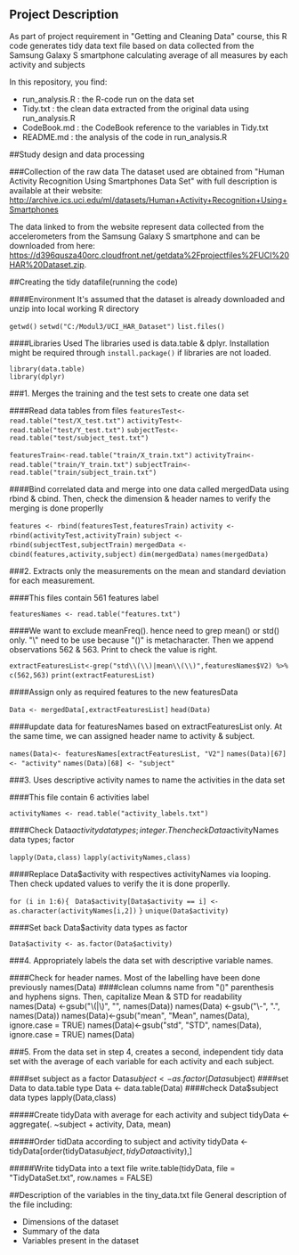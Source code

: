 ## Project Description
As part of project requirement in "Getting and Cleaning Data" course, this R code generates tidy data text file based on data collected from  the Samsung Galaxy S smartphone calculating average of all measures by each activity and subjects

In this repository, you find:

* run_analysis.R : the R-code run on the data set
* Tidy.txt : the clean data extracted from the original data using run_analysis.R
* CodeBook.md : the CodeBook reference to the variables in Tidy.txt
* README.md : the analysis of the code in run_analysis.R

##Study design and data processing

###Collection of the raw data
The dataset used are obtained from "Human Activity Recognition Using Smartphones Data Set" with full description is available at their website: http://archive.ics.uci.edu/ml/datasets/Human+Activity+Recognition+Using+Smartphones

The data linked to from the website represent data collected from the accelerometers from the Samsung Galaxy S smartphone and can be downloaded from here: https://d396qusza40orc.cloudfront.net/getdata%2Fprojectfiles%2FUCI%20HAR%20Dataset.zip.

##Creating the tidy datafile(running the code)

####Environment
It's assumed that the dataset is already downloaded and unzip into local working R directory

`getwd()`
`setwd("C:/Modul3/UCI_HAR_Dataset")`
`list.files()`

####Libraries Used
The libraries used is data.table & dplyr. Installation might be required through `install.package()` if libraries are not loaded.

`library(data.table)`    
`library(dplyr)`

###1. Merges the training and the test sets to create one data set

####Read data tables from files
`featuresTest<-read.table("test/X_test.txt")`
`activityTest<-read.table("test/Y_test.txt")`
`subjectTest<-read.table("test/subject_test.txt")`

`featuresTrain<-read.table("train/X_train.txt")`
`activityTrain<-read.table("train/Y_train.txt")`
`subjectTrain<-read.table("train/subject_train.txt")`

####Bind correlated data and merge into one data called mergedData using rbind & cbind. Then, check the dimension & header names to verify the merging is done properlly

`features <- rbind(featuresTest,featuresTrain)`
`activity <- rbind(activityTest,activityTrain)`
`subject <- rbind(subjectTest,subjectTrain)`
`mergedData <- cbind(features,activity,subject)`
`dim(mergedData)`
`names(mergedData)`

###2. Extracts only the measurements on the mean and standard deviation for each measurement.

####This files contain 561 features label

`featuresNames <- read.table("features.txt")`

####We want to exclude meanFreq(). hence need to grep mean() or std() only. "\\" need to be use because "()" is metacharacter. Then we append observations 562 & 563. Print to check the value is right.

`extractFeaturesList<-grep("std\\(\\)|mean\\(\\)",featuresNames$V2) %>% c(562,563)`
`print(extractFeaturesList)`

####Assign only as required features to the new featuresData

`Data <- mergedData[,extractFeaturesList]`
`head(Data)`

####update data for featuresNames based on extractFeaturesList only. At the same time, we can assigned header name to activity & subject.

`names(Data)<- featuresNames[extractFeaturesList, "V2"]`
`names(Data)[67] <- "activity"`
`names(Data)[68] <- "subject"`

###3. Uses descriptive activity names to name the activities in the data set

####This file contain 6 activities label

`activityNames <- read.table("activity_labels.txt")`

####Check Data$activity data types; integer. Then check Data$activityNames data types; factor

`lapply(Data,class)`
`lapply(activityNames,class)`

####Replace Data$activity with respectives activityNames via looping. Then check updated values to verify the it is done properlly.

`for (i in 1:6){`
 ` Data$activity[Data$activity == i] <- as.character(activityNames[i,2])`
`}`
`unique(Data$activity)`

####Set back Data$activity data types as factor

`Data$activity <- as.factor(Data$activity)`

###4. Appropriately labels the data set with descriptive variable names. 

####Check for header names. Most of the labelling have been done previously
names(Data) 
####clean columns name from "()" parenthesis and hyphens signs. Then, capitalize Mean & STD for readability
names(Data) <-gsub("\\(|\\)", "", names(Data))
names(Data) <-gsub("\\-", ".", names(Data))
names(Data)<-gsub("mean", "Mean", names(Data), ignore.case = TRUE)
names(Data)<-gsub("std", "STD", names(Data), ignore.case = TRUE)
names(Data) 

###5. From the data set in step 4, creates a second, independent tidy data set with the average of each variable for each activity and each subject.

####set subject as a factor
Data$subject <- as.factor(Data$subject)
####set Data to data.table type
Data <- data.table(Data)
####check Data$subject data types
lapply(Data,class)

#####Create tidyData with average for each activity and subject
tidyData <- aggregate(. ~subject + activity, Data, mean)

#####Order tidData according to subject and activity
tidyData <- tidyData[order(tidyData$subject,tidyData$activity),]

#####Write tidyData into a text file
write.table(tidyData, file = "TidyDataSet.txt", row.names = FALSE)


##Description of the variables in the tiny_data.txt file
General description of the file including:
 - Dimensions of the dataset
 - Summary of the data
 - Variables present in the dataset


